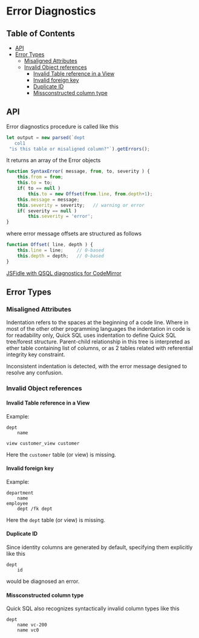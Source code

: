 # Error Diagnostics <!-- omit in toc -->

## Table of Contents <!-- omit in toc -->

- [API](#api)
- [Error Types](#error-types)
  - [Misaligned Attributes](#misaligned-attributes)
  - [Invalid Object references](#invalid-object-references)
    - [Invalid Table reference in a View](#invalid-table-reference-in-a-view)
    - [Invalid foreign key](#invalid-foreign-key)
    - [Duplicate ID](#duplicate-id)
    - [Missconstructed column type](#missconstructed-column-type)

## API

Error diagnostics procedure is called like this

```js
let output = new parsed(`dept
   col1
 "is this table or misaligned column?"`).getErrors();
```

It returns an array of the Error objects

```js
function SyntaxError( message, from, to, severity ) {
    this.from = from;
    this.to = to;
    if( to == null )
        this.to = new Offset(from.line, from.depth+1);
    this.message = message;
    this.severity = severity;   // warning or error
    if( severity == null )
        this.severity = 'error';
}
```

where error message offsets are structured as follows

```js
function Offset( line, depth ) {
    this.line = line;     // 0-based
    this.depth = depth;   // 0-based
}
```

[JSFidle with QSQL diagnostics for CodeMirror](https://jsfiddle.net/mq67Lshz/1/)

## Error Types

### Misaligned Attributes

Indentation refers to the spaces at the beginning of a code line. Where in most
of the other other programming languages the indentation in code is for
readability only, Quick SQL uses indentation to define Quick SQL tree/forest
structure. Parent-child relationship in this tree is interpreted as ether table
containing list of columns, or as 2 tables related with referential integrity
key constraint.

Inconsistent indentation is detected, with the error message designed to resolve
any confusion.

### Invalid Object references

#### Invalid Table reference in a View

Example:

```quicksql
dept
    name

view customer_view customer
```

Here the `customer` table (or view) is missing.

#### Invalid foreign key

Example:

```quicksql
department
    name
employee
    dept /fk dept
```

Here the `dept` table (or view) is missing.

#### Duplicate ID

Since identity columns are generated by default, specifying them explicitly like
this

```quicksql
dept
    id
```

would be diagnosed an error.

#### Missconstructed column type

Quick SQL also recognizes syntactically invalid column types like this

```quicksql
dept
    name vc-200
    name vc0
```
